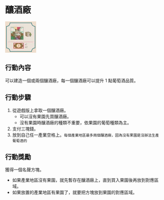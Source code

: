 # 釀酒廠

![](<../../.gitbook/assets/image (11).png>)

## 行動內容

可以建造一個或兩個釀酒廠，每一個釀酒廠可以提升 1 點葡萄酒品質。

## 行動步驟

1. 從遊戲版上拿取一個釀酒廠。
   * 可以沒有果園先買釀酒廠。
   * 沒有果園時釀酒廠的種類不重要，依果園的葡萄種類為主。
2. 支付三塊錢。
3. 放到自己任一產業空格上。`每個產業地區最多兩個釀酒廠，因為沒有果園是沒辦法生產葡萄酒的`

## 行動獎勵

獲得一個名聲方塊。

* 如果產業地區沒有果園，就先暫存在釀酒廠上，直到買入果園後再放到對應區域。
* 如果放置的產業地區有果園了，就要把方塊放到果園的對應區域。
